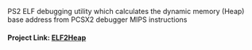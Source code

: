 PS2 ELF debugging utility which calculates the dynamic memory (Heap) base address from PCSX2 debugger MIPS instructions
#### Project Link: [ELF2Heap](https://ashmetalraf.github.io/ELF2Heap/)